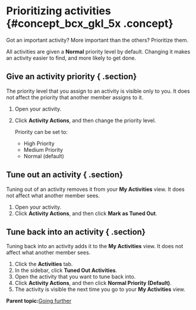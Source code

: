 # Prioritizing activities {#concept_bcx_gkl_5x .concept}

Got an important activity? More important than the others? Prioritize them.

All activities are given a **Normal** priority level by default. Changing it makes an activity easier to find, and more likely to get done.

## Give an activity priority { .section}

The priority level that you assign to an activity is visible only to you. It does not affect the priority that another member assigns to it.

1.  Open your activity.
2.  Click **Activity Actions**, and then change the priority level.

    Priority can be set to:

    -   High Priority
    -   Medium Priority
    -   Normal \(default\)

## Tune out an activity { .section}

Tuning out of an activity removes it from your **My Activities** view. It does not affect what another member sees.

1.  Open your activity.
2.  Click **Activity Actions**, and then click **Mark as Tuned Out**.

## Tune back into an activity { .section}

Tuning back into an activity adds it to the **My Activities** view. It does not affect what another member sees.

1.  Click the **Activities** tab.
2.  In the sidebar, click **Tuned Out Activities**.
3.  Open the activity that you want to tune back into.
4.  Click **Activity Actions**, and then click **Normal Priority \(Default\)**.
5.  The activity is visible the next time you go to your **My Activities** view.

**Parent topic:**[Going further](../activities/c_get_further.md)


